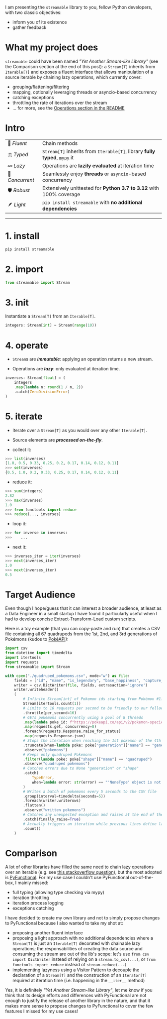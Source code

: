 I am presenting the `streamable` library to you, fellow Python developers, with two classic objectives:

- inform you of its existence
- gather feedback

# What my project does
`streamable` could have been named *"Yet Another Stream-like Library"* (see the Comparison section at the end of this post): a `Stream[T]` inherits from `Iterable[T]` and exposes a fluent interface that allows manipulation of a source iterable by chaining lazy operations, which currently cover:
- grouping/flattening/filtering
- mapping, optionally leveraging threads or asyncio-based concurrency
- catching exceptions
- throttling the rate of iterations over the stream
- ... for more, see the [Operations section in the README](https://github.com/ebonnal/streamable?tab=readme-ov-file#-operations)

# Intro
|||
|--|--|
|🔗 *Fluent*|Chain methods|
|🇹 *Typed*|`Stream[T]` inherits from `Iterable[T]`, library **fully typed**, [`mypy`](https://github.com/python/mypy) it|
|💤 *Lazy*|Operations are **lazily evaluated** at iteration time|
|🔄 *Concurrent*|Seamlessly enjoy **threads** or `asyncio`-based concurrency|
|🛡️ *Robust*|Extensively unittested for **Python 3.7 to 3.12** with 100% coverage|
|🪶 *Light*|`pip install streamable` with **no additional dependencies**|

---


# 1. install

```bash
pip install streamable
```

# 2. import
```python
from streamable import Stream
```

# 3. init
Instantiate a `Stream[T]` from an `Iterable[T]`.

```python
integers: Stream[int] = Stream(range(10))
```

# 4. operate
- `Stream`s are ***immutable***: applying an operation returns a new stream.

- Operations are ***lazy***: only evaluated at iteration time.

```python
inverses: Stream[float] = (
    integers
    .map(lambda n: round(1 / n, 2))
    .catch(ZeroDivisionError)
)
```

# 5. iterate
- Iterate over a `Stream[T]` as you would over any other `Iterable[T]`.
- Source elements are ***processed on-the-fly***.

- collect it:
```python
>>> list(inverses)
[1.0, 0.5, 0.33, 0.25, 0.2, 0.17, 0.14, 0.12, 0.11]
>>> set(inverses)
{0.5, 1.0, 0.2, 0.33, 0.25, 0.17, 0.14, 0.12, 0.11}
```

- reduce it:
```python
>>> sum(integers)
2.82
>>> max(inverses)
1.0
>>> from functools import reduce
>>> reduce(..., inverses)
```

- loop it:
```python
>>> for inverse in inverses:
>>>    ...
```

- next it:
```python
>>> inverses_iter = iter(inverses)
>>> next(inverses_iter)
1.0
>>> next(inverses_iter)
0.5
```

# Target Audience
Even though I hope/guess that it can interest a broader audience, at least as a Data Engineer in a small startup I have found it particularly useful when I had to develop concise Extract-Transform-Load custom scripts.

Here is a toy example (that you can copy-paste and run) that creates a CSV file containing all 67 quadrupeds from the 1st, 2nd, and 3rd generations of Pokémons (kudos to [PokéAPI](https://pokeapi.co/)):
```python
import csv
from datetime import timedelta
import itertools
import requests
from streamable import Stream

with open("./quadruped_pokemons.csv", mode="w") as file:
    fields = ["id", "name", "is_legendary", "base_happiness", "capture_rate"]
    writer = csv.DictWriter(file, fields, extrasaction='ignore')
    writer.writeheader()
    (
        # Infinite Stream[int] of Pokemon ids starting from Pokémon #1: Bulbasaur
        Stream(itertools.count(1))
        # Limits to 16 requests per second to be friendly to our fellow PokéAPI devs
        .throttle(per_second=16)
        # GETs pokemons concurrently using a pool of 8 threads
        .map(lambda poke_id: f"https://pokeapi.co/api/v2/pokemon-species/{poke_id}")
        .map(requests.get, concurrency=8)
        .foreach(requests.Response.raise_for_status)
        .map(requests.Response.json)
        # Stops the iteration when reaching the 1st pokemon of the 4th generation
        .truncate(when=lambda poke: poke["generation"]["name"] == "generation-iv")
        .observe("pokemons")
        # Keeps only quadruped Pokemons
        .filter(lambda poke: poke["shape"]["name"] == "quadruped")
        .observe("quadruped pokemons")
        # Catches errors due to None "generation" or "shape"
        .catch(
            TypeError,
            when=lambda error: str(error) == "'NoneType' object is not subscriptable"
        )
        # Writes a batch of pokemons every 5 seconds to the CSV file
        .group(interval=timedelta(seconds=5))
        .foreach(writer.writerows)
        .flatten()
        .observe("written pokemons")
        # Catches any unexpected exception and raises at the end of the iteration
        .catch(finally_raise=True)
        # Actually triggers an iteration while previous lines define lazy operations
        .count()
    )
```

# Comparison
A lot of other libraries have filled the same need to chain lazy operations over an iterable (e.g. see [this stackoverflow question](https://stackoverflow.com/questions/24831476/what-is-the-python-way-of-chaining-maps-and-filters/77978940?noredirect=1#comment138494051_77978940)), but the most adopted is [PyFunctional](https://github.com/EntilZha/PyFunctional). For my use case I couldn't use PyFunctional out-of-the-box, I mainly missed:
- full typing (allowing type checking via mypy)
- iteration throttling
- iteration process logging
- exceptions catching

I have decided to create my own library and not to simply propose changes to PyFunctional because I also wanted to take my shot at:
- proposing another fluent interface
- proposing a light approach with no additional dependencies where a `Stream[T]` is just an `Iterable[T]` decorated with chainable lazy operations; the responsabilities of creating the data source and consuming the stream are out of the lib's scope: let's use `from csv import DictWriter` instead of relying on a `stream.to_csv(...)`, or `from functools import reduce` instead of `stream.reduce(...)`
- implementing lazyness using a Visitor Pattern to decouple the declaration of a `Stream[T]` and the construction of an `Iterator[T]` required at iteration time (i.e. happening in the `__iter__` method)

Yes, it is definitely *"Yet Another Stream-like Library"*, let me know if you think that its design efforts and differences with PyFunctional are not enough to justify the release of another library in the nature, and that it makes more sense to propose changes to PyFunctional to cover the few features I missed for my use cases!

